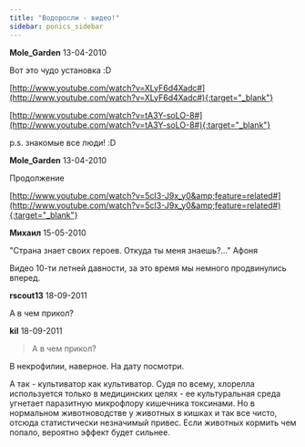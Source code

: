 ```yaml
---
title: "Водоросли - видео!"
sidebar: ponics_sidebar
---
```


**Mole_Garden** 13-04-2010

Вот это чудо установка :D 

[http://www.youtube.com/watch?v=XLyF6d4Xadc#](http://www.youtube.com/watch?v=XLyF6d4Xadc#){:target="_blank"}

[http://www.youtube.com/watch?v=tA3Y-soLO-8#](http://www.youtube.com/watch?v=tA3Y-soLO-8#){:target="_blank"}

p.s. знакомые все люди! :D


**Mole_Garden** 13-04-2010

Продолжение

[http://www.youtube.com/watch?v=5cI3-J9x_y0&amp;feature=related#](http://www.youtube.com/watch?v=5cI3-J9x_y0&amp;feature=related#){:target="_blank"}


**Михаил** 15-05-2010

"Страна знает своих героев. Откуда ты меня знаешь?..." Афоня

Видео 10-ти летней давности, за это время мы немного продвинулись вперед.


**rscout13** 18-09-2011

А в чем прикол?


**kil** 18-09-2011

> А в чем прикол?

В некрофилии, наверное. На дату посмотри.

А так - культиватор как культиватор. Судя по всему, хлорелла используется только в медицинских целях - ее культуральная среда угнетает паразитную микрофлору кишечника токсинами. Но в нормальном животноводстве у животных в кишках и так все чисто, отсюда статистически незначимый привес. Если животных кормить чем попало, вероятно эффект будет сильнее.


